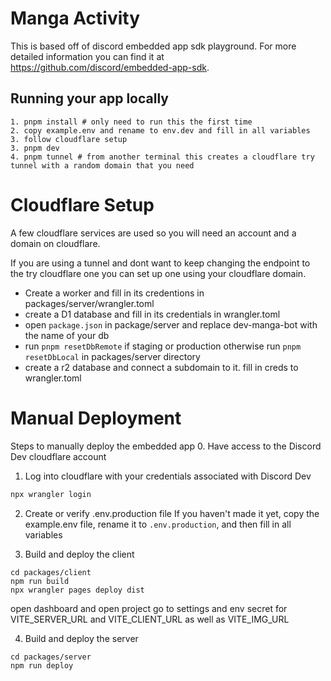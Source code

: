 # Manga Activity

This is based off of discord embedded app sdk playground. For more detailed information you can find it at https://github.com/discord/embedded-app-sdk. 

## Running your app locally

```
1. pnpm install # only need to run this the first time 
2. copy example.env and rename to env.dev and fill in all variables
3. follow cloudflare setup
3. pnpm dev
4. pnpm tunnel # from another terminal this creates a cloudflare try tunnel with a random domain that you need
```

# Cloudflare Setup
A few cloudflare services are used so you will need an account and a domain on cloudflare. 

If you are using a tunnel and dont want to keep changing the endpoint to the try cloudflare one you can set up one using your cloudflare domain. 

- Create a worker and fill in its credentions in packages/server/wrangler.toml 
- create a D1 database and fill in its credentials in wrangler.toml
- open `package.json` in package/server and replace dev-manga-bot with the name of your db
- run `pnpm resetDbRemote` if staging or production otherwise run `pnpm resetDbLocal` in packages/server directory
- create a r2 database and connect a subdomain to it. fill in creds to wrangler.toml

# Manual Deployment

Steps to manually deploy the embedded app 0. Have access to the Discord Dev cloudflare account

1. Log into cloudflare with your credentials associated with Discord Dev

```sh
npx wrangler login
```

2. Create or verify .env.production file
   If you haven't made it yet, copy the example.env file, rename it to `.env.production`, and then fill in all variables

3. Build and deploy the client

```
cd packages/client
npm run build
npx wrangler pages deploy dist
```
open dashboard and open project
go to settings
and env secret for VITE_SERVER_URL and VITE_CLIENT_URL as well as VITE_IMG_URL

4. Build and deploy the server

```
cd packages/server
npm run deploy
```
